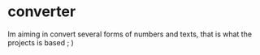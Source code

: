 # converter
Im aiming in convert several forms of numbers and texts, that is what the projects is based ; )
